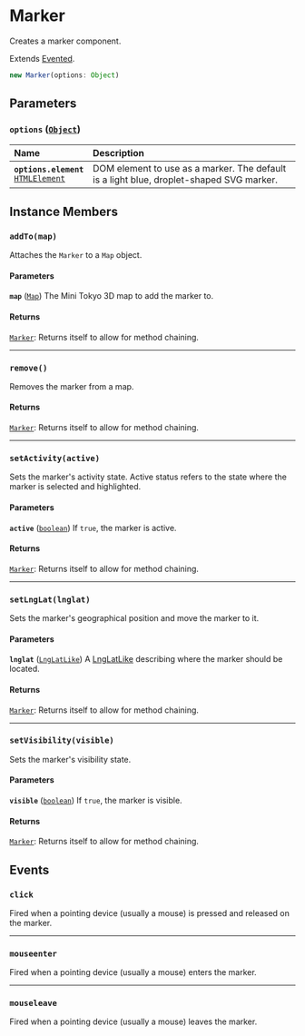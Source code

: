 # Marker

Creates a marker component.

Extends [Evented](https://docs.mapbox.com/mapbox-gl-js/api/events/#evented).

```js
new Marker(options: Object)
```

## Parameters

### **`options`** ([`Object`](https://developer.mozilla.org/docs/Web/JavaScript/Reference/Global_Objects/Object))

Name | Description
:-- | :--
**`options.element`**<br>[`HTMLElement`](https://developer.mozilla.org/docs/Web/HTML/Element) | DOM element to use as a marker. The default is a light blue, droplet-shaped SVG marker.

## Instance Members

### **`addTo(map)`**

Attaches the `Marker` to a `Map` object.

#### Parameters

**`map`** ([`Map`](./map.md)) The Mini Tokyo 3D map to add the marker to.

#### Returns

[`Marker`](./marker.md): Returns itself to allow for method chaining.

---

### **`remove()`**

Removes the marker from a map.

#### Returns

[`Marker`](./marker.md): Returns itself to allow for method chaining.

---

### **`setActivity(active)`**

Sets the marker's activity state. Active status refers to the state where the marker is selected and highlighted.

#### Parameters

**`active`** ([`boolean`](https://developer.mozilla.org/docs/Web/JavaScript/Reference/Global_Objects/Boolean)) If `true`, the marker is active.

#### Returns

[`Marker`](./marker.md): Returns itself to allow for method chaining.

---

### **`setLngLat(lnglat)`**

Sets the marker's geographical position and move the marker to it.

#### Parameters

**`lnglat`** ([`LngLatLike`](https://docs.mapbox.com/mapbox-gl-js/api/geography/#lnglatlike)) A [LngLatLike](https://docs.mapbox.com/mapbox-gl-js/api/geography/#lnglatlike) describing where the marker should be located.

#### Returns

[`Marker`](./marker.md): Returns itself to allow for method chaining.

---

### **`setVisibility(visible)`**

Sets the marker's visibility state.

#### Parameters

**`visible`** ([`boolean`](https://developer.mozilla.org/docs/Web/JavaScript/Reference/Global_Objects/Boolean)) If `true`, the marker is visible.

#### Returns

[`Marker`](./marker.md): Returns itself to allow for method chaining.

## Events

### **`click`**

Fired when a pointing device (usually a mouse) is pressed and released on the marker.

---

### **`mouseenter`**

Fired when a pointing device (usually a mouse) enters the marker.

---

### **`mouseleave`**

Fired when a pointing device (usually a mouse) leaves the marker.
